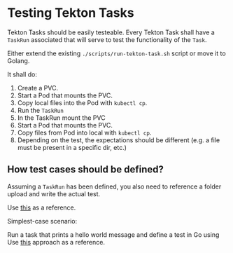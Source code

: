 # Testing Tekton Tasks

Tekton Tasks should be easily testeable. Every Tekton Task shall have a `TaskRun` associated that will serve to test the functionality of the `Task`.


Either extend the existing `./scripts/run-tekton-task.sh` script or move it to Golang.

It shall do:
1. Create a PVC.
2. Start a Pod that mounts the PVC.
3. Copy local files into the Pod with `kubectl cp`.
4. Run the `TaskRun`
5. In the TaskRun mount the PVC
6. Start a Pod that mounts the PVC.
7. Copy files from Pod into local with `kubectl cp`.
8. Depending on the test, the expectations should be different (e.g. a file must be present in a specific dir, etc.)

## How test cases should be defined?

Assuming a `TaskRun` has been defined, you also need to reference a folder upload and write the actual test.

Use [this](https://github.com/opendevstack/tailor/blob/master/pkg/openshift/filter_test.go#L105) as a reference.

Simplest-case scenario:

Run a task that prints a hello world message and define a test in Go using Use [this](https://github.com/opendevstack/tailor/blob/master/pkg/openshift/filter_test.go#L105) approach as a reference.